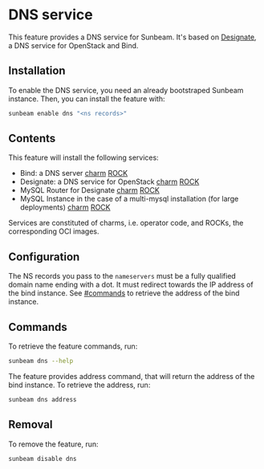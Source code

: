 # DNS service

This feature provides a DNS service for Sunbeam. It's based on [Designate](https://docs.openstack.org/designate/latest/), a DNS service for OpenStack and Bind.

## Installation

To enable the DNS service, you need an already bootstraped Sunbeam instance. Then, you can install the feature with:

```bash
sunbeam enable dns "<ns records>"
```

## Contents

This feature will install the following services:
- Bind: a DNS server [charm](https://opendev.org/openstack/charm-bind-k8s) [ROCK](https://git.launchpad.net/~ubuntu-docker-images/ubuntu-docker-images/+git/bind9)
- Designate: a DNS service for OpenStack [charm](https://opendev.org/openstack/charm-designate-k8s) [ROCK](https://github.com/canonical/ubuntu-openstack-rocks/tree/main/rocks/designate-consolidated)
- MySQL Router for Designate [charm](https://github.com/canonical/mysql-router-k8s-operator) [ROCK](https://github.com/canonical/charmed-mysql-rock)
- MySQL Instance in the case of a multi-mysql installation (for large deployments) [charm](https://github.com/canonical/mysql-k8s-operator) [ROCK](https://github.com/canonical/charmed-mysql-rock)

Services are constituted of charms, i.e. operator code, and ROCKs, the corresponding OCI images.

## Configuration

The NS records you pass to the `nameservers` must be a fully qualified domain name ending with a dot.
It must redirect towards the IP address of the bind instance. See [#commands](#commands) to retrieve the address of the bind instance.

## Commands

To retrieve the feature commands, run:

```bash
sunbeam dns --help
```

The feature provides address command, that will return the address of the bind instance. To retrieve the address, run:

```bash
sunbeam dns address
```

## Removal

To remove the feature, run:

```bash
sunbeam disable dns
```
